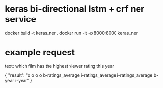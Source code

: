 # keras bi-directional lstm + crf ner service

docker build -t keras_ner .
docker run -it -p 8000:8000 keras_ner

# example request
text: which film has the highest viewer rating this year

{
    "result": "o o o o b-ratings_average i-ratings_average i-ratings_average b-year i-year"
}

